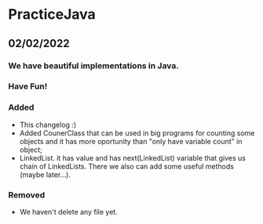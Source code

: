 # PracticeJava

## 02/02/2022

### We have beautiful implementations in Java.
### Have Fun!
### Added
- This changelog :)
- Added CounerClass that can be used in big programs for counting some objects and it has more oportunity than "only have variable count" in object;
- LinkedList. it has value and has next(LinkedList) variable that gives us chain of LinkedLists. There we also can add some useful methods (maybe later...).

### Removed

- We haven't delete any file yet.
